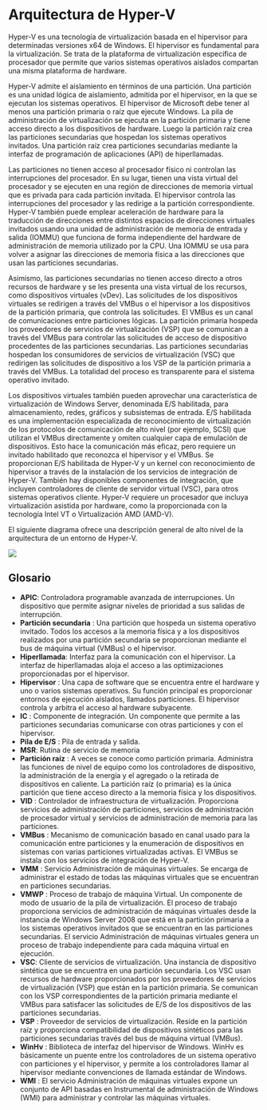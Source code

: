 # Arquitectura de Hyper-V

Hyper-V es una tecnología de virtualización basada en el hipervisor para determinadas versiones x64 de Windows.  El hipervisor es fundamental para la virtualización.  Se trata de la plataforma de virtualización específica de procesador que permite que varios sistemas operativos aislados compartan una misma plataforma de hardware.  

Hyper-V admite el aislamiento en términos de una partición. Una partición es una unidad lógica de aislamiento, admitida por el hipervisor, en la que se ejecutan los sistemas operativos. El hipervisor de Microsoft debe tener al menos una partición primaria o raíz que ejecute Windows. La pila de administración de virtualización se ejecuta en la partición primaria y tiene acceso directo a los dispositivos de hardware. Luego la partición raíz crea las particiones secundarias que hospedan los sistemas operativos invitados. Una partición raíz crea particiones secundarias mediante la interfaz de programación de aplicaciones (API) de hiperllamadas.  

Las particiones no tienen acceso al procesador físico ni controlan las interrupciones del procesador. En su lugar, tienen una vista virtual del procesador y se ejecuten en una región de direcciones de memoria virtual que es privada para cada partición invitada. El hipervisor controla las interrupciones del procesador y las redirige a la partición correspondiente. Hyper-V también puede emplear aceleración de hardware para la traducción de direcciones entre distintos espacios de direcciones virtuales invitados usando una unidad de administración de memoria de entrada y salida (IOMMU) que funciona de forma independiente del hardware de administración de memoria utilizado por la CPU. Una IOMMU se usa para volver a asignar las direcciones de memoria física a las direcciones que usan las particiones secundarias.  

Asimismo, las particiones secundarias no tienen acceso directo a otros recursos de hardware y se les presenta una vista virtual de los recursos, como dispositivos virtuales (vDev). Las solicitudes de los dispositivos virtuales se redirigen a través del VMBus o el hipervisor a los dispositivos de la partición primaria, que controla las solicitudes. El VMBus es un canal de comunicaciones entre particiones lógicas. La partición primaria hospeda los proveedores de servicios de virtualización (VSP) que se comunican a través del VMBus para controlar las solicitudes de acceso de dispositivo procedentes de las particiones secundarias. Las particiones secundarias hospedan los consumidores de servicios de virtualización (VSC) que redirigen las solicitudes de dispositivo a los VSP de la partición primaria a través del VMBus. La totalidad del proceso es transparente para el sistema operativo invitado.  

Los dispositivos virtuales también pueden aprovechar una característica de virtualización de Windows Server, denominada E/S habilitada, para almacenamiento, redes, gráficos y subsistemas de entrada. E/S habilitada es una implementación especializada de reconocimiento de virtualización de los protocolos de comunicación de alto nivel (por ejemplo, SCSI) que utilizan el VMBus directamente y omiten cualquier capa de emulación de dispositivos. Esto hace la comunicación más eficaz, pero requiere un invitado habilitado que reconozca el hipervisor y el VMBus. Se proporcionan E/S habilitada de Hyper-V y un kernel con reconocimiento de hipervisor a través de la instalación de los servicios de integración de Hyper-V. También hay disponibles componentes de integración, que incluyen controladores de cliente de servidor virtual (VSC), para otros sistemas operativos cliente. Hyper-V requiere un procesador que incluya virtualización asistida por hardware, como la proporcionada con la tecnología Intel VT o Virtualización AMD (AMD-V).

El siguiente diagrama ofrece una descripción general de alto nivel de la arquitectura de un entorno de Hyper-V.

![](./media/hv_architecture.png)

## Glosario
* **APIC**: Controladora programable avanzada de interrupciones. Un dispositivo que permite asignar niveles de prioridad a sus salidas de interrupción.
* **Partición secundaria** : Una partición que hospeda un sistema operativo invitado. Todos los accesos a la memoria física y a los dispositivos realizados por una partición secundaria se proporcionan mediante el bus de máquina virtual (VMBus) o el hipervisor.
* **Hiperllamada**: Interfaz para la comunicación con el hipervisor. La interfaz de hiperllamadas aloja el acceso a las optimizaciones proporcionadas por el hipervisor.
* **Hipervisor** : Una capa de software que se encuentra entre el hardware y uno o varios sistemas operativos. Su función principal es proporcionar entornos de ejecución aislados, llamados particiones. El hipervisor controla y arbitra el acceso al hardware subyacente.
* **IC** : Componente de integración. Un componente que permite a las particiones secundarias comunicarse con otras particiones y con el hipervisor.
* **Pila de E/S** : Pila de entrada y salida.
* **MSR**: Rutina de servicio de memoria
* **Partición raíz** : A veces se conoce como partición primaria.  Administra las funciones de nivel de equipo como los controladores de dispositivo, la administración de la energía y el agregado o la retirada de dispositivos en caliente. La partición raíz (o primaria) es la única partición que tiene acceso directo a la memoria física y los dispositivos.
* **VID** : Controlador de infraestructura de virtualización. Proporciona servicios de administración de particiones, servicios de administración de procesador virtual y servicios de administración de memoria para las particiones.
* **VMBus** : Mecanismo de comunicación basado en canal usado para la comunicación entre particiones y la enumeración de dispositivos en sistemas con varias particiones virtualizadas activas. El VMBus se instala con los servicios de integración de Hyper-V.
* **VMM** : Servicio Administración de máquinas virtuales. Se encarga de administrar el estado de todas las máquinas virtuales que se encuentran en particiones secundarias.
* **VMWP** : Proceso de trabajo de máquina Virtual. Un componente de modo de usuario de la pila de virtualización. El proceso de trabajo proporciona servicios de administración de máquinas virtuales desde la instancia de Windows Server 2008 que está en la partición primaria a los sistemas operativos invitados que se encuentran en las particiones secundarias. El servicio Administración de máquinas virtuales genera un proceso de trabajo independiente para cada máquina virtual en ejecución.
* **VSC**: Cliente de servicios de virtualización. Una instancia de dispositivo sintética que se encuentra en una partición secundaria. Los VSC usan recursos de hardware proporcionados por los proveedores de servicios de virtualización (VSP) que están en la partición primaria. Se comunican con los VSP correspondientes de la partición primaria mediante el VMBus para satisfacer las solicitudes de E/S de los dispositivos de las particiones secundarias.
* **VSP** : Proveedor de servicios de virtualización. Reside en la partición raíz y proporciona compatibilidad de dispositivos sintéticos para las particiones secundarias través del bus de máquina virtual (VMBus).
* **WinHv** : Biblioteca de interfaz del hipervisor de Windows. WinHv es básicamente un puente entre los controladores de un sistema operativo con particiones y el hipervisor, y permite a los controladores llamar al hipervisor mediante convenciones de llamada estándar de Windows.
* **WMI** : El servicio Administración de máquinas virtuales expone un conjunto de API basadas en Instrumental de administración de Windows (WMI) para administrar y controlar las máquinas virtuales.
